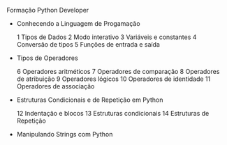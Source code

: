 Formação Python Developer

* Conhecendo a Linguagem de Progamação

    1 Tipos de Dados
    2 Modo interativo
    3 Variáveis e constantes
    4 Conversão de tipos
    5 Funções de entrada e saída

* Tipos de Operadores

    6 Operadores aritméticos
    7 Operadores de comparação
    8 Operadores de atribuição
    9 Operadores lógicos
    10 Operadores de identidade
    11 Operadores de associação

* Estruturas Condicionais e de Repetição em Python

    12 Indentação e blocos
    13 Estruturas condicionais
    14 Estruturas de Repetição

* Manipulando Strings com Python









